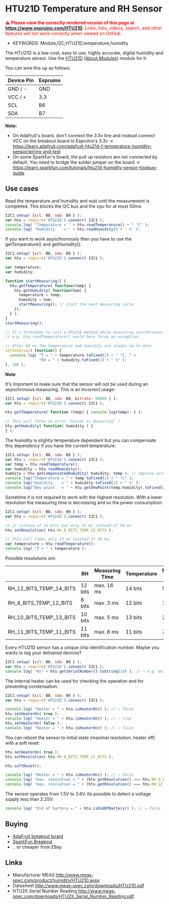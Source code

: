 <!--- Copyright (c) 2014 Tom Gidden, 2015 Luwar. See the file LICENSE for copying permission. -->
HTU21D Temperature and RH Sensor
================================

<span style="color:red">:warning: **Please view the correctly rendered version of this page at https://www.espruino.com/HTU21D**. Links, lists, videos, search, and other features will not work correctly when viewed on GitHub.</span>

* KEYWORDS: Module,I2C,HTU21D,temperature,humidity

The HTU21D is a low-cost, easy to use, highly accurate, digital humidity and temperature sensor.  Use the [HTU21D](/modules/HTU21D.js) ([About Modules](/Modules)) module for it.

You can wire this up as follows:

| Device Pin | Espruino |
| ---------- | -------- |
| GND / -    | GND      |
| VCC / +    | 3.3      |
| SCL        | B6       |
| SDA        | B7       |

**Note:**
- On Adafruit's board, don't connect the 3.3v line and instead connect VCC on the breakout board to Espruino's 3.3v → https://learn.adafruit.com/adafruit-htu21d-f-temperature-humidity-sensor/wiring-and-test
- On some Sparkfun's board, the pull up resistors are not connected by default. You need to bridge the solder jumper on the board → https://learn.sparkfun.com/tutorials/htu21d-humidity-sensor-hookup-guide

Use cases
---------

Read the temperature and humidity and wait until the measurement is completed. This blocks the I2C bus and the cpu for at most 50ms:

```JavaScript
I2C1.setup( {scl: B8, sda: B9 } );
var htu = require('HTU21D').connect( I2C1 );
console.log( "Temperature = " + htu.readTemperature() + " °C" );
console.log( "Humidity    = " + htu.readHumidity() + " %" );
```

If you want to work asynchronously then you have to use the getTemperature() and getHumidity().

```JavaScript
I2C1.setup( {scl: B8, sda: B9 } );
var htu = require('HTU21D').connect( I2C1 );

var temperature;
var humidity;

function startMeasuring() {
  htu.getTemperature( function(temp) {
    htu.getHumidity( function(hum) {
      temperature = temp;
      humidity = hum;
      startMeasuring(); // start the next measuring cycle
    });
  } );
}
startMeasuring();

// It's forbidden to call a HTU21D method while measuring asynchronously!
// e.g. htu.readTemperature() would here throw an exception.

// After 50 ms the temperature and humidity are always up-to-date.
setInterval( function() {
  console.log( "T = " + temperature.toFixed(2) + " °C, " +
               "RH = " + humidity.toFixed(2) + " %" );
}, 100 );
```

**Note**

It's important to make sure that the sensor will not be used during an asynchronous measuring.
This is an incorrect usage:
```JavaScript
I2C1.setup( {scl: B8, sda: B9, bitrate: 50000 } );
var htu = require('HTU21D').connect( I2C1 );

htu.getTemperature( function (temp) { console.log(temp); } );

// This will throw an error "Sensor is measuring" !
htu.getHumidity( function( humidity ) {
} );
```

The humidity is slightly temperature dependent but you can compensate this dependency if you have the current temperature:
```JavaScript
I2C1.setup( {scl: B8, sda: B9 } );
var htu = require('HTU21D').connect( I2C1 );
var temp = htu.readTemperature();
var humidity = htu.readHumidity(); 
humdity = htu.getCompensatedHumidity( humidity, temp ); // improve accuracy
console.log("Temperature = " + temp.toFixed(2) + " °C" );
console.log("Humidity    = " + humidity.toFixed(2) + " %" );
console.log("Dew point   = " + htu.getDewPoint(temp,humidity).toFixed(2) + " °C");
```

Sometime it is not required to work with the highest resolution. With a lower resolution the
measuring time is decreasing and so the power consumption:

```JavaScript
I2C1.setup( {scl: B8, sda: B9 } );
var htu = require('HTU21D').connect( I2C1 );

// 12 instead of 14 bits but only 13 ms instead of 50 ms
htu.setResolution( htu.RH_8_BITS_TEMP_12_BITS );

// This call takes only 13 ms instead of 50 ms.
var temperature = htu.readTemperature();
console.log( "T = " + temperature );
```

Possible resolutions are:

|                         | RH      | Measuring Time | Temperature | Measuring Time |
| ----------------------- | ------- | -------------- | ----------- | -------------- |
| RH_12_BITS_TEMP_14_BITS | 12 bits | max. 16 ms     | 14 bits     | 50 ms          |
| RH_8_BITS_TEMP_12_BITS  |  8 bits | max.  3 ms     | 12 bits     | 13 ms          |
| RH_10_BITS_TEMP_13_BITS | 10 bits | max.  5 ms     | 13 bits     | 25 ms          |
| RH_11_BITS_TEMP_11_BITS | 11 bits | max.  8 ms     | 11 bits     |  7 ms          |

Every HTU21D sensor has a unique chip identification number. Maybe you wants to tag your delivered devices?  

```JavaScript
I2C1.setup( {scl: B8, sda: B9 } );
var htu = require('HTU21D').connect( I2C1 );
console.log( "0x" + htu.getSerialNumber().toString(16) ); // → e.g. 0x2ee38a18
```

The internal heater can be used for checking the operation and for preventing condensation:

```JavaScript
I2C1.setup( {scl: B8, sda: B9 } );
var htu = require('HTU21D').connect( I2C1 );

console.log( "Heater = " + htu.isHeaterOn() ); // → false
htu.setHeaterOn( true );
console.log( "Heater = " + htu.isHeaterOn() ); // → true
htu.setHeaterOn( false );
console.log( "Heater = " + htu.isHeaterOn() ); // → false
```

You can reboot the sensor to initial state (maximal resolution, heater off) with a soft reset:

```JavaScript
htu.setHeaterOn( true );
htu.setResolution( htu.RH_8_BITS_TEMP_12_BITS );

htu.softReset();

console.log( "Heater = " + htu.isHeaterOn() ); // → false
console.log( "max. resolution = " + (htu.getResolution() === htu.RH_8_BITS_TEMP_12_BITS ) );  // → false
console.log( "max. resolution = " + (htu.getResolution() === htu.RH_12_BITS_TEMP_14_BITS ) ); // → true
```

The sensor operates from 1.5V to 3.6V. Its possible
to detect a voltage supply less than 2.25V:

```JavaScript
console.log( "End of battery = " + htu.isEndOfBattery() ); // → false
```


Buying
-----

* [AdaFruit breakout board](https://www.adafruit.com/products/1899)
* [SparkFun Breakout](https://www.sparkfun.com/products/12064)
* .. or cheaper from EBay

Links
-----
* Manufacturer MEAS http://www.meas-spec.com/product/humidity/HTU21D.aspx
* Datasheet http://www.meas-spec.com/downloads/HTU21D.pdf
* HTU2X Serial Number Reading http://www.meas-spec.com/downloads/HTU2X_Serial_Number_Reading.pdf
